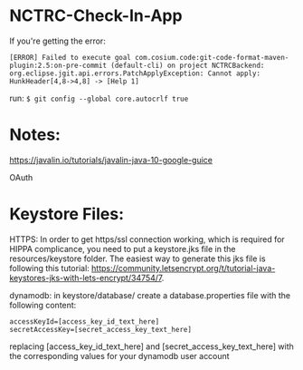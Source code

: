 # NCTRC-Check-In-App

If you're getting the error:
```
[ERROR] Failed to execute goal com.cosium.code:git-code-format-maven-plugin:2.5:on-pre-commit (default-cli) on project NCTRCBackend: org.eclipse.jgit.api.errors.PatchApplyException: Cannot apply: HunkHeader[4,8->4,8] -> [Help 1]
```
run:
`$ git config --global core.autocrlf true `

Notes:
====
https://javalin.io/tutorials/javalin-java-10-google-guice

OAuth

Keystore Files:
====
HTTPS: In order to get https/ssl connection working, which is required for HIPPA complicance, you need to put a keystore.jks file in the resources/keystore folder. The easiest way to generate this jks file is following this tutorial: https://community.letsencrypt.org/t/tutorial-java-keystores-jks-with-lets-encrypt/34754/7. 

dynamodb: in keystore/database/ create a database.properties file with the following content:
```
accessKeyId=[access_key_id_text_here]
secretAccessKey=[secret_access_key_text_here]
```
replacing [access_key_id_text_here] and [secret_access_key_text_here] with the corresponding values for your dynamodb user account
